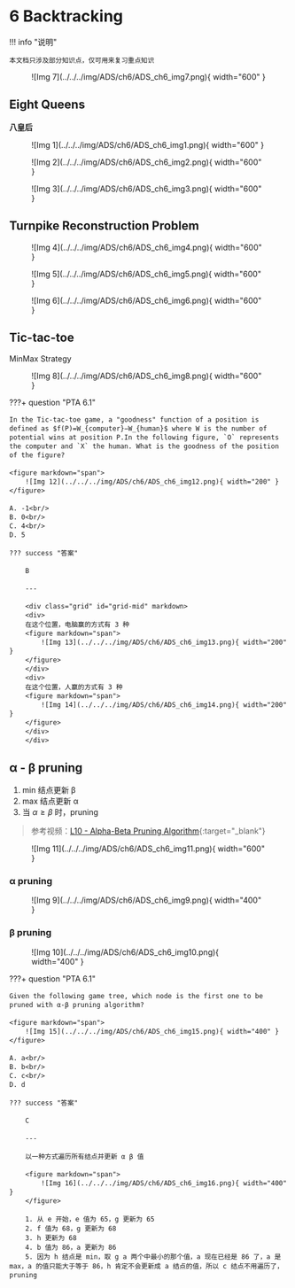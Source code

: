 # 6 Backtracking

<!-- !!! tip "说明"

    此文档正在更新中…… -->

!!! info "说明"

    本文档只涉及部分知识点，仅可用来复习重点知识

<figure markdown="span">
    ![Img 7](../../../img/ADS/ch6/ADS_ch6_img7.png){ width="600" }
</figure>

## Eight Queens

**八皇后**

<figure markdown="span">
    ![Img 1](../../../img/ADS/ch6/ADS_ch6_img1.png){ width="600" }
</figure>

<figure markdown="span">
    ![Img 2](../../../img/ADS/ch6/ADS_ch6_img2.png){ width="600" }
</figure>

<figure markdown="span">
    ![Img 3](../../../img/ADS/ch6/ADS_ch6_img3.png){ width="600" }
</figure>

## Turnpike Reconstruction Problem

<figure markdown="span">
    ![Img 4](../../../img/ADS/ch6/ADS_ch6_img4.png){ width="600" }
</figure>

<figure markdown="span">
    ![Img 5](../../../img/ADS/ch6/ADS_ch6_img5.png){ width="600" }
</figure>

<figure markdown="span">
    ![Img 6](../../../img/ADS/ch6/ADS_ch6_img6.png){ width="600" }
</figure>

## Tic-tac-toe

MinMax Strategy

<figure markdown="span">
    ![Img 8](../../../img/ADS/ch6/ADS_ch6_img8.png){ width="600" }
</figure>

???+ question "PTA 6.1"

    In the Tic-tac-toe game, a "goodness" function of a position is defined as $f(P)=W_{computer}−W_{human}$ where W is the number of potential wins at position P.In the following figure, `O` represents the computer and `X` the human. What is the goodness of the position of the figure?

    <figure markdown="span">
        ![Img 12](../../../img/ADS/ch6/ADS_ch6_img12.png){ width="200" }
    </figure>

    A. -1<br/>
    B. 0<br/>
    C. 4<br/>
    D. 5

    ??? success "答案"

        B

        ---

        <div class="grid" id="grid-mid" markdown>
        <div>
        在这个位置，电脑赢的方式有 3 种
        <figure markdown="span">
            ![Img 13](../../../img/ADS/ch6/ADS_ch6_img13.png){ width="200" }
        </figure>
        </div>
        <div>
        在这个位置，人赢的方式有 3 种
        <figure markdown="span">
            ![Img 14](../../../img/ADS/ch6/ADS_ch6_img14.png){ width="200" }
        </figure>
        </div>
        </div>

## α - β pruning

1. min 结点更新 β
2. max 结点更新 α
3. 当 $\alpha \geqslant \beta$ 时，pruning

> 参考视频：[L10 - Alpha-Beta Pruning Algorithm](https://www.bilibili.com/video/BV1e7411y7mf/){:target="_blank"}

<figure markdown="span">
    ![Img 11](../../../img/ADS/ch6/ADS_ch6_img11.png){ width="600" }
</figure>

### α pruning

<figure markdown="span">
    ![Img 9](../../../img/ADS/ch6/ADS_ch6_img9.png){ width="400" }
</figure>

### β pruning

<figure markdown="span">
    ![Img 10](../../../img/ADS/ch6/ADS_ch6_img10.png){ width="400" }
</figure>

???+ question "PTA 6.1"

    Given the following game tree, which node is the first one to be pruned with α-β pruning algorithm?

    <figure markdown="span">
        ![Img 15](../../../img/ADS/ch6/ADS_ch6_img15.png){ width="400" }
    </figure>

    A. a<br/>
    B. b<br/>
    C. c<br/>
    D. d

    ??? success "答案"

        C

        ---

        以一种方式遍历所有结点并更新 α β 值

        <figure markdown="span">
            ![Img 16](../../../img/ADS/ch6/ADS_ch6_img16.png){ width="400" }
        </figure>

        1. 从 e 开始，e 值为 65，g 更新为 65
        2. f 值为 68，g 更新为 68
        3. h 更新为 68
        4. b 值为 86，a 更新为 86
        5. 因为 h 结点是 min，取 g a 两个中最小的那个值，a 现在已经是 86 了，a 是 max，a 的值只能大于等于 86，h 肯定不会更新成 a 结点的值，所以 c 结点不用遍历了，pruning 